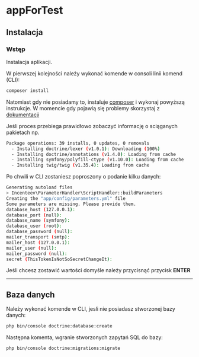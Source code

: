 # appForTest

## Instalacja 

### Wstęp

Instalacja aplikacji.

W pierwszej kolejności należy wykonać komende w consoli linii komend (CLI):

```bash
composer install
```

Natomiast gdy nie posiadamy to, instaluje [composer](https://getcomposer.org/download/) i wykonaj powyższą instrukcje.
W momencie gdy pojawią się problemy skorzystaj z [dokumentacji](https://getcomposer.org/doc/articles/troubleshooting.md)

Jeśli proces przebiega prawidłowo zobaczyć informację o sciąganych pakietach np.

```bash
Package operations: 39 installs, 0 updates, 0 removals
  - Installing doctrine/lexer (v1.0.1): Downloading (100%)         
  - Installing doctrine/annotations (v1.4.0): Loading from cache
  - Installing symfony/polyfill-ctype (v1.10.0): Loading from cache
  - Installing twig/twig (v1.35.4): Loading from cache

```

Po chwili w CLI zostaniesz poproszony o podanie kilku danych:

```bash 
Generating autoload files
> Incenteev\ParameterHandler\ScriptHandler::buildParameters
Creating the "app/config/parameters.yml" file
Some parameters are missing. Please provide them.
database_host (127.0.0.1): 
database_port (null): 
database_name (symfony): 
database_user (root): 
database_password (null): 
mailer_transport (smtp): 
mailer_host (127.0.0.1): 
mailer_user (null): 
mailer_password (null): 
secret (ThisTokenIsNotSoSecretChangeIt): 
```

Jeśli chcesz zostawić wartości domyśle należy przycisnąć przycisk **ENTER**

-----

## Baza danych

Należy wykonać komende w CLI, jesli nie posiadasz stworzonej bazy danych:

```bash
php bin/console doctrine:database:create
```

Następna komenta, wgranie stworzonych zapytań SQL do bazy:

```bash
php bin/console doctrine:migrations:migrate
```
